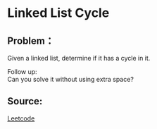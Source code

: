 # Linked List Cycle

## Problem：

<div class="question-content">
 <p>
 </p>
 <p>
  Given a linked list, determine if it has a cycle in it.
 </p>
 <p>
  Follow up:
  <br/>
  Can you solve it without using extra space?
 </p>
</div>


## Source:
[Leetcode](https://leetcode.com/problems/linked-list-cycle/)
